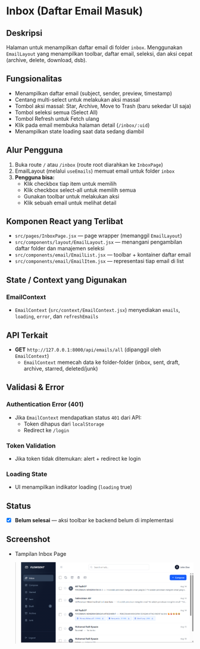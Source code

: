 # Inbox (Daftar Email Masuk)

## Deskripsi

Halaman untuk menampilkan daftar email di folder `inbox`. Menggunakan `EmailLayout` yang menampilkan toolbar, daftar email, seleksi, dan aksi cepat (archive, delete, download, dsb).

## Fungsionalitas

- Menampilkan daftar email (subject, sender, preview, timestamp)
- Centang multi-select untuk melakukan aksi massal
- Tombol aksi massal: Star, Archive, Move to Trash (baru sekedar UI saja)
- Tombol seleksi semua (Select All)
- Tombol Refresh untuk Fetch ulang
- Klik pada email membuka halaman detail (`/inbox/:uid`)
- Menampilkan state loading saat data sedang diambil

## Alur Pengguna

1. Buka route `/` atau `/inbox` (route root diarahkan ke `InboxPage`)
2. EmailLayout (melalui `useEmails`) memuat email untuk folder `inbox`
3. **Pengguna bisa:**
   - Klik checkbox tiap item untuk memilih
   - Klik checkbox select-all untuk memilih semua
   - Gunakan toolbar untuk melakukan aksi
   - Klik sebuah email untuk melihat detail

## Komponen React yang Terlibat

- `src/pages/InboxPage.jsx` — page wrapper (memanggil `EmailLayout`)
- `src/components/layout/EmailLayout.jsx` — menangani pengambilan daftar folder dan manajemen seleksi
- `src/components/email/EmailList.jsx` — toolbar + kontainer daftar email
- `src/components/email/EmailItem.jsx` — representasi tiap email di list

## State / Context yang Digunakan

### EmailContext

- `EmailContext` (`src/context/EmailContext.jsx`) menyediakan `emails`, `loading`, `error`, dan `refreshEmails`

## API Terkait

- **GET** `http://127.0.0.1:8000/api/emails/all` (dipanggil oleh `EmailContext`)
  - `EmailContext` memecah data ke folder-folder (inbox, sent, draft, archive, starred, deleted/junk)

## Validasi & Error

### Authentication Error (401)

- Jika `EmailContext` mendapatkan status `401` dari API:
  - Token dihapus dari `localStorage`
  - Redirect ke `/login`

### Token Validation

- Jika token tidak ditemukan: alert + redirect ke login

### Loading State

- UI menampilkan indikator loading (`loading` true)

## Status

- [x] **Belum selesai** — aksi toolbar ke backend belum di implementasi

## Screenshot

- Tampilan Inbox Page

> ![Inbox Page](../screenshots/inboxpage.png)
